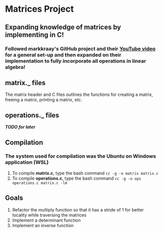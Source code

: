 # Matrices Project
## Expanding knowledge of matrices by implementing in C!
### Followed markkraay's GitHub project and their [YouTube video](https://www.youtube.com/watch?v=ReOxVMxS83o&amp;t=2s) for a general set-up and then expanded on their implementation to fully incorporate all operations in linear algebra!

## **matrix._** files
The matrix header and C files outlines the functions for creating a matrix, freeing a matrix, printing a matrix, etc.

## operations._ files
***TODO for later***

## Compilation
### The system used for compilation was the Ubuntu on Windows application (WSL)
1. To compile **matrix.c**, type the bash command `cc -g -o matrix matrix.c`
2. To compile **operations.c**, type the bash command `cc -g -o ops operations.c matrix.c -lm`

## Goals
1. Refactor the multiply function so that it has a stride of 1 for better locality while traversing the matrices
2. Implement a determinant function
3. Implement an inverse function
